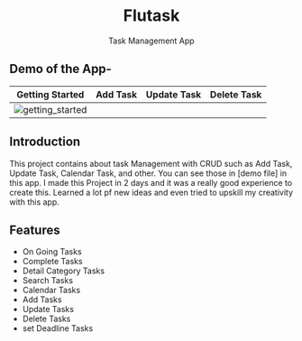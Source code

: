 <h1 align="center">
  Flutask
</h1>
<p align="center">
  Task Management App
</p>

## Demo of the App- 
|Getting Started|Add Task|Update Task|Delete Task|
|--|--|--|--|
|![getting_started](https://user-images.githubusercontent.com/80638586/216663556-c0567026-8e91-4f9b-9264-bd75938519a5.gif)

## Introduction
This project contains about task Management with CRUD such as Add Task, Update Task, Calendar Task, and other. You can see those in [demo file] in this app. 
I made this Project in 2 days and it was a really good experience to create this. Learned a lot pf new ideas and even tried to upskill my creativity with this app.

## Features
- On Going Tasks
- Complete Tasks
- Detail Category Tasks
- Search Tasks
- Calendar Tasks
- Add Tasks
- Update Tasks
- Delete Tasks
- set Deadline Tasks


